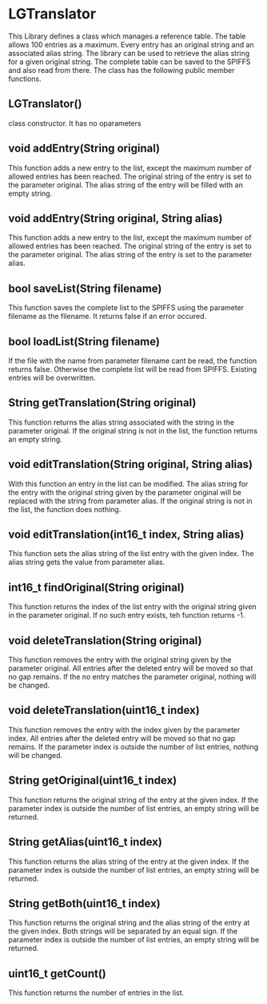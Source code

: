 # LGTranslator
This Library defines a class which manages a reference table. The table allows 100 entries as a maximum. Every entry has an original string and an associated alias string. The library can be used to retrieve the alias string for a given original string. The complete table can be saved to the SPIFFS and also read from there. The class has the following public member functions.

## LGTranslator()
class constructor. It has no oparameters

## void addEntry(String original)
This function adds a new entry to the list, except the maximum number of allowed entries has been reached. The original string of the entry is set to the parameter original. The alias string of the entry will be filled with an empty string.

## void addEntry(String original, String alias)
This function adds a new entry to the list, except the maximum number of allowed entries has been reached. The original string of the entry is set to the parameter original. The alias string of the entry is set to the parameter alias.

## bool saveList(String filename)
This function saves the complete list to the SPIFFS using the parameter filename as the filename. It returns false if an error occured.

## bool loadList(String filename)
If the file with the name from parameter filename cant be read, the function returns false. Otherwise the complete list will be read from SPIFFS. Existing entries will be overwritten.

## String getTranslation(String original)
This function returns the alias string associated with the string in the parameter original. If the original string is not in the list, the function returns an empty string.

## void editTranslation(String original, String alias)
With this function an entry in the list can be modified. The alias string for the entry with the original string given by the parameter original will be replaced with the string from parameter alias. If the original string is not in the list, the function does nothing.

## void editTranslation(int16_t index, String alias)
This function sets the alias string of the list entry with the given index. The alias string gets the value from parameter alias. 

## int16_t findOriginal(String original)
This function returns the index of the list entry with the original string given in the parameter original. If no such entry exists, teh function returns -1.

## void deleteTranslation(String original)
This function removes the entry with the original string given by the parameter original. All entries after the deleted entry will be moved so that no gap remains. If the no entry matches the parameter original, nothing will be changed.

## void deleteTranslation(uint16_t index)
This function removes the entry with the index given by the parameter index. All entries after the deleted entry will be moved so that no gap remains. If the parameter index is outside the number of list entries, nothing will be changed.

## String getOriginal(uint16_t index)
This function returns the original string of the entry at the given index. If the parameter index is outside the number of list entries, an empty string will be returned.

## String getAlias(uint16_t index)
This function returns the alias string of the entry at the given index. If the parameter index is outside the number of list entries, an empty string will be returned.

## String getBoth(uint16_t index)
This function returns the original string and the alias string of the entry at the given index. Both strings will be separated by an equal sign. If the parameter index is outside the number of list entries, an empty string will be returned.

## uint16_t getCount()
This function returns the number of entries in the list.
